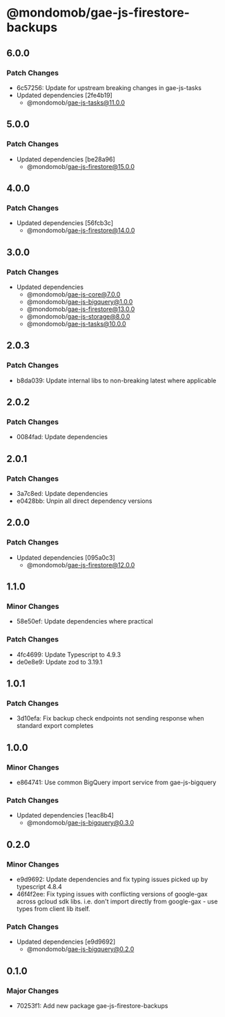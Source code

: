 # @mondomob/gae-js-firestore-backups

## 6.0.0

### Patch Changes

- 6c57256: Update for upstream breaking changes in gae-js-tasks
- Updated dependencies [2fe4b19]
  - @mondomob/gae-js-tasks@11.0.0

## 5.0.0

### Patch Changes

- Updated dependencies [be28a96]
  - @mondomob/gae-js-firestore@15.0.0

## 4.0.0

### Patch Changes

- Updated dependencies [56fcb3c]
  - @mondomob/gae-js-firestore@14.0.0

## 3.0.0

### Patch Changes

- Updated dependencies
  - @mondomob/gae-js-core@7.0.0
  - @mondomob/gae-js-bigquery@1.0.0
  - @mondomob/gae-js-firestore@13.0.0
  - @mondomob/gae-js-storage@8.0.0
  - @mondomob/gae-js-tasks@10.0.0

## 2.0.3

### Patch Changes

- b8da039: Update internal libs to non-breaking latest where applicable

## 2.0.2

### Patch Changes

- 0084fad: Update dependencies

## 2.0.1

### Patch Changes

- 3a7c8ed: Update dependencies
- e0428bb: Unpin all direct dependency versions

## 2.0.0

### Patch Changes

- Updated dependencies [095a0c3]
  - @mondomob/gae-js-firestore@12.0.0

## 1.1.0

### Minor Changes

- 58e50ef: Update dependencies where practical

### Patch Changes

- 4fc4699: Update Typescript to 4.9.3
- de0e8e9: Update zod to 3.19.1

## 1.0.1

### Patch Changes

- 3d10efa: Fix backup check endpoints not sending response when standard export completes

## 1.0.0

### Minor Changes

- e864741: Use common BigQuery import service from gae-js-bigquery

### Patch Changes

- Updated dependencies [1eac8b4]
  - @mondomob/gae-js-bigquery@0.3.0

## 0.2.0

### Minor Changes

- e9d9692: Update dependencies and fix typing issues picked up by typescript 4.8.4
- 46f4f2ee: Fix typing issues with conflicting versions of google-gax across gcloud sdk libs. i.e. don't import directly
  from google-gax - use types from client lib itself.

### Patch Changes

- Updated dependencies [e9d9692]
  - @mondomob/gae-js-bigquery@0.2.0

## 0.1.0

### Major Changes

- 70253f1: Add new package gae-js-firestore-backups
